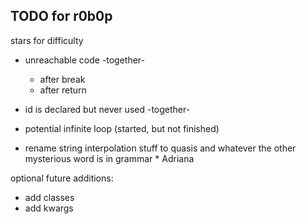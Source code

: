## TODO for r0b0p

stars for difficulty

- unreachable code -together-
  - after break
  - after return
- id is declared but never used -together-
- potential infinite loop (started, but not finished)

- rename string interpolation stuff to quasis and whatever the other mysterious word is in grammar \* Adriana

optional future additions:

- add classes
- add kwargs
